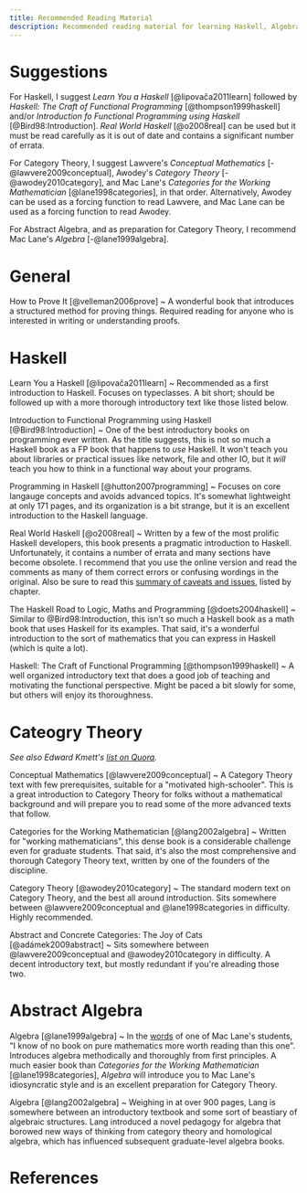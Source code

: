 ```yaml
---
title: Recommended Reading Material
description: Recommended reading material for learning Haskell, Algebra, Category Theory, etc.
---
```


# Suggestions

For Haskell, I suggest *Learn You a Haskell* [@lipovača2011learn]
followed by *Haskell: The Craft of Functional Programming* [@thompson1999haskell]
and/or *Introduction fo Functional Programming using Haskell* [@Bird98:Introduction].
*Real World Haskell* [@o2008real] can be used but it must be read carefully as it is out of date and contains a significant number of errata.

For Category Theory, I suggest Lawvere's *Conceptual Mathematics* [-@lawvere2009conceptual], Awodey's *Category Theory* [-@awodey2010category],
and Mac Lane's *Categories for the Working Mathematician* [@lane1998categories], in that order.
Alternatively, Awodey can be used as a forcing function to read Lawvere, and Mac Lane can be used as a forcing function to read Awodey.

For Abstract Algebra, and as preparation for Category Theory, I recommend Mac&nbsp;Lane's *Algebra* [-@lane1999algebra].

# General

How to Prove It [@velleman2006prove]
  ~ A wonderful book that introduces a structured method for proving things.
    Required reading for anyone who is interested in writing or understanding proofs.

# Haskell

Learn You a Haskell [@lipovača2011learn]
  ~ Recommended as a first introduction to Haskell. Focuses on typeclasses.
    A bit short; should be followed up with a more thorough introductory text like those listed below.

Introduction to Functional Programming using Haskell [@Bird98:Introduction]
  ~ One of the best introductory books on programming ever written.
    As the title suggests, this is not so much a Haskell book as a FP book that happens to *use* Haskell.
    It won't teach you about libraries or practical issues like network, file and other IO,
    but it *will* teach you how to think in a functional way about your programs.

Programming in Haskell [@hutton2007programming]
  ~ Focuses on core langauge concepts and avoids advanced topics.
    It's somewhat lightweight at only 171 pages, and its organization is a bit strange,
    but it is an excellent introduction to the Haskell language.

Real World Haskell [@o2008real]
  ~ Written by a few of the most prolific Haskell developers, this book presents a pragmatic introduction to Haskell.
    Unfortunately, it contains a number of errata and many sections have become obsolete.
    I recommend that you use the online version and read the comments as many of them correct errors or confusing wordings in the original.
    Also be sure to read this [summary of caveats and issues][caveats], listed by chapter.

The Haskell Road to Logic, Maths and Programming [@doets2004haskell]
  ~ Similar to @Bird98:Introduction, this isn't so much a Haskell book as a math book that uses Haskell for its examples.
    That said, it's a wonderful introduction to the sort of mathematics that you can express in Haskell (which is quite a lot).

Haskell: The Craft of Functional Programming [@thompson1999haskell]
  ~ A well organized introductory text that does a good job of teaching and motivating the functional perspective.
    Might be paced a bit slowly for some, but others will enjoy its thoroughness.

[caveats]: http://stackoverflow.com/a/23733494/2225384

# Cateogry Theory

*See also Edward Kmett's [list on Quora][ed].*

[ed]: http://www.quora.com/Category-Theory/What-is-the-best-textbook-for-Category-theory

Conceptual Mathematics [@lawvere2009conceptual]
  ~ A Category Theory text with few prerequisites, suitable for a "motivated high-schooler".
    This is a great introduction to Category Theory for folks without a mathematical background
    and will prepare you to read some of the more advanced texts that follow.

Categories for the Working Mathematician [@lang2002algebra]
  ~ Written for "working mathematicians", this dense book is a considerable challenge even for graduate students.
    That said, it's also the most comprehensive and thorough Category Theory text, written by one of the founders of the discipline.

Category Theory [@awodey2010category]
  ~ The standard modern text on Category Theory, and the best all around introduction.
    Sits somewhere between @lawvere2009conceptual and @lane1998categories in difficulty.
    Highly recommended.

Abstract and Concrete Categories: The Joy of Cats [@adámek2009abstract]
  ~ Sits somewhere between @lawvere2009conceptual and @awodey2010category in difficulty.
    A decent introductory text, but mostly redundant if you're alreading those two.

# Abstract Algebra

Algebra [@lane1999algebra]
  ~ In the [words] of one of Mac Lane's students, "I know of no book on pure mathematics more worth reading than this one".
    Introduces algebra methodically and thoroughly from first principles.
    A much easier book than *Categories for the Working Mathematician* [@lane1998categories],
    *Algebra* will introduce you to Mac Lane's idiosyncratic style and is an excellent preparation for Category Theory.

Algebra [@lang2002algebra]
  ~ Weighing in at over 900 pages, Lang is somewhere between an introductory textbook and some sort of beastiary of algebraic structures.
    Lang introduced a novel pedagogy for algebra that borowed new ways of thinking from category theory and homological algebra,
    which has influenced subsequent graduate-level algebra books.

[words]: http://www.amazon.com/review/R2MHDPXKDJRWA2/ref=cm_cr_dp_cmt?ie=UTF8&ASIN=0821816462&nodeID=283155&store=books

# References
